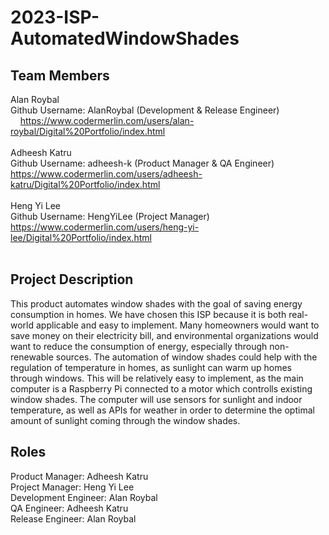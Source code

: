 # 2023-ISP-AutomatedWindowShades

## Team Members
Alan Roybal
<br>
Github Username: AlanRoybal (Development & Release Engineer)
<br>
&nbsp;&nbsp;&nbsp;&nbsp;https://www.codermerlin.com/users/alan-roybal/Digital%20Portfolio/index.html
<br>
<br>
Adheesh Katru
<br>
Github Username: adheesh-k (Product Manager & QA Engineer)
<br>
	https://www.codermerlin.com/users/adheesh-katru/Digital%20Portfolio/index.html
<br>
<br>
Heng Yi Lee
<br>
Github Username: HengYiLee (Project Manager)
<br>
	https://www.codermerlin.com/users/heng-yi-lee/Digital%20Portfolio/index.html
<br>
<br>
## Project Description
This product automates window shades with the goal of saving energy consumption in homes. We have chosen this ISP because it is both real-world applicable and easy to implement. Many homeowners would want to save money on their electricity bill, and environmental organizations would want to reduce the consumption of energy, especially through non-renewable sources. The automation of window shades could help with the regulation of temperature in homes, as sunlight can warm up homes through windows. This will be relatively easy to implement, as the main computer is a Raspberry Pi connected to a motor which controlls existing window shades. The computer will use sensors for sunlight and indoor temperature, as well as APIs for weather in order to determine the optimal amount of sunlight coming through the window shades.
<br>
## Roles
Product Manager: Adheesh Katru
<br>
Project Manager: Heng Yi Lee
<br>
Development Engineer: Alan Roybal
<br>
QA Engineer: Adheesh Katru
<br>
Release Engineer: Alan Roybal
<br>
